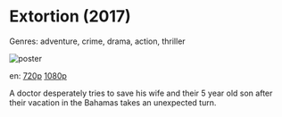 # Extortion (2017)

Genres: adventure, crime, drama, action, thriller

![poster](http://image.tmdb.org/t/p/w500/nUsJMGYhrYM4mUcCqSk4g2uhNZJ.jpg)

en:
  [720p](magnet:?xt=urn:btih:F6F2D6ABC6243017118E0FE7C2FB7B9A570C5EED&tr=udp://glotorrents.pw:6969/announce&tr=udp://tracker.opentrackr.org:1337/announce&tr=udp://torrent.gresille.org:80/announce&tr=udp://tracker.openbittorrent.com:80&tr=udp://tracker.coppersurfer.tk:6969&tr=udp://tracker.leechers-paradise.org:6969&tr=udp://p4p.arenabg.ch:1337&tr=udp://tracker.internetwarriors.net:1337)
  [1080p](magnet:?xt=urn:btih:995EE705E1A3A029C46591B28E0B9F8C76226B35&tr=udp://glotorrents.pw:6969/announce&tr=udp://tracker.opentrackr.org:1337/announce&tr=udp://torrent.gresille.org:80/announce&tr=udp://tracker.openbittorrent.com:80&tr=udp://tracker.coppersurfer.tk:6969&tr=udp://tracker.leechers-paradise.org:6969&tr=udp://p4p.arenabg.ch:1337&tr=udp://tracker.internetwarriors.net:1337)
  


A doctor desperately tries to save his wife and their 5 year old son after their vacation in the Bahamas takes an unexpected turn.
